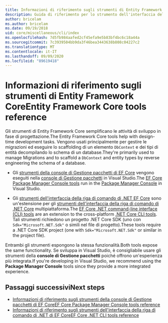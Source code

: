 ```yaml
---
title: Informazioni di riferimento sugli strumenti di Entity Framework Core - EF Core
description: Guida di riferimento per lo strumento dell'interfaccia della riga di comando Entity Framework Core e la console di gestione pacchetti di Visual Studio
author: bricelam
ms.author: bricelam
ms.date: 09/19/2018
uid: core/miscellaneous/cli/index
ms.openlocfilehash: 7d5fb984aafed2cf45efa9e5b83bf4bc6c18a44a
ms.sourcegitcommit: 7c3939504bb9da3f46bea3443638b808c04227c2
ms.translationtype: MT
ms.contentlocale: it-IT
ms.lasthandoff: 09/09/2020
ms.locfileid: "89619418"
---
```

# <a name="entity-framework-core-tools-reference"></a><span data-ttu-id="a8438-103">Informazioni di riferimento sugli strumenti di Entity Framework Core</span><span class="sxs-lookup"><span data-stu-id="a8438-103">Entity Framework Core tools reference</span></span>

<span data-ttu-id="a8438-104">Gli strumenti di Entity Framework Core semplificano le attività di sviluppo in fase di progettazione.</span><span class="sxs-lookup"><span data-stu-id="a8438-104">The Entity Framework Core tools help with design-time development tasks.</span></span> <span data-ttu-id="a8438-105">Vengono usati principalmente per gestire le migrazioni ed eseguire lo scaffolding di un elemento `DbContext` e dei tipi di entità decompilando lo schema di un database.</span><span class="sxs-lookup"><span data-stu-id="a8438-105">They're primarily used to manage Migrations and to scaffold a `DbContext` and entity types by reverse engineering the schema of a database.</span></span>

* <span data-ttu-id="a8438-106">Gli [strumenti della console di Gestione pacchetti di EF Core](xref:core/miscellaneous/cli/powershell) vengono eseguiti nella [console di Gestione pacchetti](/nuget/tools/package-manager-console) in Visual Studio.</span><span class="sxs-lookup"><span data-stu-id="a8438-106">The [EF Core Package Manager Console tools](xref:core/miscellaneous/cli/powershell) run in the [Package Manager Console](/nuget/tools/package-manager-console) in Visual Studio.</span></span>

* <span data-ttu-id="a8438-107">Gli [strumenti dell'interfaccia della riga di comando di .NET EF Core](xref:core/miscellaneous/cli/dotnet) sono un'estensione per gli [strumenti dell'interfaccia della riga di comando di .NET Core](/dotnet/core/tools/) multipiattaforma.</span><span class="sxs-lookup"><span data-stu-id="a8438-107">The [EF Core .NET command-line interface (CLI) tools](xref:core/miscellaneous/cli/dotnet) are an extension to the cross-platform [.NET Core CLI tools](/dotnet/core/tools/).</span></span> <span data-ttu-id="a8438-108">Tali strumenti richiedono un progetto .NET Core SDK (uno con `Sdk="Microsoft.NET.Sdk"` o simili nel file di progetto).</span><span class="sxs-lookup"><span data-stu-id="a8438-108">These tools require a .NET Core SDK project (one with `Sdk="Microsoft.NET.Sdk"` or similar in the project file).</span></span>

<span data-ttu-id="a8438-109">Entrambi gli strumenti espongono la stessa funzionalità.</span><span class="sxs-lookup"><span data-stu-id="a8438-109">Both tools expose the same functionality.</span></span> <span data-ttu-id="a8438-110">Se sviluppa in Visual Studio, è consigliabile usare gli strumenti della **console di Gestione pacchetti** poiché offrono un'esperienza più integrata.</span><span class="sxs-lookup"><span data-stu-id="a8438-110">If you're developing in Visual Studio, we recommend using the **Package Manager Console** tools since they provide a more integrated experience.</span></span>

## <a name="next-steps"></a><span data-ttu-id="a8438-111">Passaggi successivi</span><span class="sxs-lookup"><span data-stu-id="a8438-111">Next steps</span></span>

* [<span data-ttu-id="a8438-112">Informazioni di riferimento sugli strumenti della console di Gestione pacchetti di EF Core</span><span class="sxs-lookup"><span data-stu-id="a8438-112">EF Core Package Manager Console tools reference</span></span>](xref:core/miscellaneous/cli/powershell)
* [<span data-ttu-id="a8438-113">Informazioni di riferimento sugli strumenti dell'interfaccia della riga di comando di .NET di EF Core</span><span class="sxs-lookup"><span data-stu-id="a8438-113">EF Core .NET CLI tools reference</span></span>](xref:core/miscellaneous/cli/dotnet)
